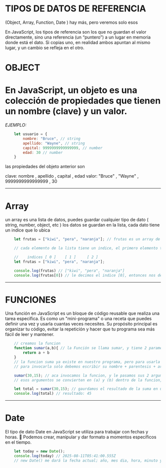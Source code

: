 # TIPOS DE DATOS DE REFERENCIA

 (Object, Array, Function, Date ) hay más, pero veremos solo esos

En JavaScript, los tipos de referencia son los que no guardan el valor directamente, sino una referencia (un “puntero”) a un lugar en memoria donde está el dato.
Si copias uno, en realidad ambos apuntan al mismo lugar, y un cambio se refleja en el otro.

# OBJECT
# En JavaScript, un objeto es una colección de propiedades que tienen un nombre (clave) y un valor. 
*EJEMPLO:*

```javascript
    let usuario = {
        nombre: "Bruce", // string
        apellido: "Wayne", // string
        capital: 9999999999999999, // number
        edad: 30 // number
    }
```

las propiedades del objeto anterior son

clave: nombre , apellido , capital , edad
valor: "Bruce" , "Wayne" , 9999999999999999 , 30

---------------------------------------------------------------------------


# Array
un array es una lista de datos, puedes guardar cualquier tipo de dato ( string, number, object, etc )
los datos se guardan en la lista, cada dato tiene un indice que lo ubica

```javascript
    let frutas = ["kiwi", "pera", "naranja"]; // frutas es un array de 3 elementos strings

    // cada elemento de la lista tiene un indice, el primero elemento tiene el indice 0

    //    indices [ 0 ]    [ 1 ]     [ 2 ]
    let frutas = ["kiwi", "pera", "naranja"]; 

    console.log(frutas) // ["kiwi", "pera", "naranja"]
    console.log(frutas[0]) // le decimos el indice [0], entonces nos devolverá "kiwi", ya que esta en el indice 0
```
---------------------------------------------------------------------------


# FUNCIONES
Una función en JavaScript es un bloque de código reusable que realiza una tarea específica. Es como un "mini-programa" o una receta que puedes definir una vez y usarla cuantas veces necesites. Su propósito principal es organizar tu código, evitar la repetición y hacer que tu programa sea más fácil de leer y mantener.

```javascript
    // creamos la funcion
    function sumar(a,b){ // la Función se llama sumar, y tiene 2 parametros (a) y (b)
        return a + b 
    }
    // la funcion suma ya existe en nuestro programa, pero para usarla debemos invocarla
    // para invocarla solo debemos escribir su nombre + parentesis + argumentos

    sumar(30,15); // aca invocamos la funcion, y le pasamos sus 2 argumentos (30) y (15);
    // esos argumentos se convierten en (a) y (b) dentro de la funcion, por lo tanto la función retornará la suma de 30 + 15 

    let total = sumar(30,15); // gaurdamos el resultado de la suma en una variable
    console.log(total) // resultado: 45
```
---------------------------------------------------------------------------


# Date
El tipo de dato Date en JavaScript se utiliza para trabajar con fechas y horas. 📅 Podemos crear, manipular y dar formato a momentos específicos en el tiempo.

```javascript
    let today = new Date();
    console.log(today) // 2025-08-11T05:41:00.555Z
    // new Date() me dará la fecha actual; año, mes dia, hora, minuto y segundo
```